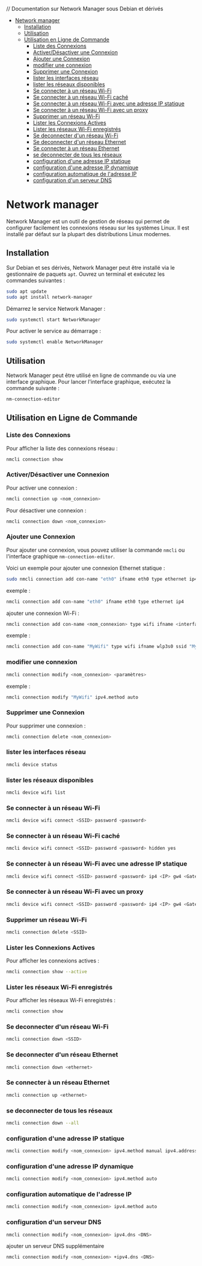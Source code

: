 // Documentation sur Network Manager sous Debian et dérivés

- [Network manager](#network-manager)
  - [Installation](#installation)
  - [Utilisation](#utilisation)
  - [Utilisation en Ligne de Commande](#utilisation-en-ligne-de-commande)
    - [Liste des Connexions](#liste-des-connexions)
    - [Activer/Désactiver une Connexion](#activerdésactiver-une-connexion)
    - [Ajouter une Connexion](#ajouter-une-connexion)
    - [modifier une connexion](#modifier-une-connexion)
    - [Supprimer une Connexion](#supprimer-une-connexion)
    - [lister les interfaces réseau](#lister-les-interfaces-réseau)
    - [lister les réseaux disponibles](#lister-les-réseaux-disponibles)
    - [Se connecter à un réseau Wi-Fi](#se-connecter-à-un-réseau-wi-fi)
    - [Se connecter à un réseau Wi-Fi caché](#se-connecter-à-un-réseau-wi-fi-caché)
    - [Se connecter à un réseau Wi-Fi avec une adresse IP statique](#se-connecter-à-un-réseau-wi-fi-avec-une-adresse-ip-statique)
    - [Se connecter à un réseau Wi-Fi avec un proxy](#se-connecter-à-un-réseau-wi-fi-avec-un-proxy)
    - [Supprimer un réseau Wi-Fi](#supprimer-un-réseau-wi-fi)
    - [Lister les Connexions Actives](#lister-les-connexions-actives)
    - [Lister les réseaux Wi-Fi enregistrés](#lister-les-réseaux-wi-fi-enregistrés)
    - [Se deconnecter d'un réseau Wi-Fi](#se-deconnecter-dun-réseau-wi-fi)
    - [Se deconnecter d'un réseau Ethernet](#se-deconnecter-dun-réseau-ethernet)
    - [Se connecter à un réseau Ethernet](#se-connecter-à-un-réseau-ethernet)
    - [se deconnecter de tous les réseaux](#se-deconnecter-de-tous-les-réseaux)
    - [configuration d'une adresse IP statique](#configuration-dune-adresse-ip-statique)
    - [configuration d'une adresse IP dynamique](#configuration-dune-adresse-ip-dynamique)
    - [configuration automatique de l'adresse IP](#configuration-automatique-de-ladresse-ip)
    - [configuration d'un serveur DNS](#configuration-dun-serveur-dns)


# Network manager

Network Manager est un outil de gestion de réseau qui permet de configurer facilement les connexions réseau sur les systèmes Linux. Il est installé par défaut sur la plupart des distributions Linux modernes.

## Installation

Sur Debian et ses dérivés, Network Manager peut être installé via le gestionnaire de paquets `apt`. Ouvrez un terminal et exécutez les commandes suivantes :

```bash
sudo apt update
sudo apt install network-manager
```

Démarrez le service Network Manager :

```bash
sudo systemctl start NetworkManager
```

Pour activer le service au démarrage :

```bash
sudo systemctl enable NetworkManager
```

## Utilisation

Network Manager peut être utilisé en ligne de commande ou via une interface graphique. Pour lancer l'interface graphique, exécutez la commande suivante :

```bash
nm-connection-editor
```

## Utilisation en Ligne de Commande


### Liste des Connexions

Pour afficher la liste des connexions réseau :

```bash
nmcli connection show
```

### Activer/Désactiver une Connexion

Pour activer une connexion :

```bash
nmcli connection up <nom_connexion>
```

Pour désactiver une connexion :

```bash
nmcli connection down <nom_connexion>
```

### Ajouter une Connexion

Pour ajouter une connexion, vous pouvez utiliser la commande `nmcli` ou l'interface graphique `nm-connection-editor`.

Voici un exemple pour ajouter une connexion Ethernet statique :

```bash
sudo nmcli connection add con-name "eth0" ifname eth0 type ethernet ip4
```

exemple :

```bash
nmcli connection add con-name "eth0" ifname eth0 type ethernet ip4  
```

ajouter une connexion Wi-Fi :

```bash
nmcli connection add con-name <nom_connexion> type wifi ifname <interface> ssid <SSID> password <password>
```

exemple :

```bash
nmcli connection add con-name "MyWifi" type wifi ifname wlp3s0 ssid "MyWifi" password "password"
```

### modifier une connexion

```bash
nmcli connection modify <nom_connexion> <paramètres>
```

exemple :

```bash
nmcli connection modify "MyWifi" ipv4.method auto
```



### Supprimer une Connexion

Pour supprimer une connexion :

```bash
nmcli connection delete <nom_connexion>
```

### lister les interfaces réseau

```bash
nmcli device status
```

### lister les réseaux disponibles

```bash
nmcli device wifi list
```

### Se connecter à un réseau Wi-Fi

```bash
nmcli device wifi connect <SSID> password <password>
```

### Se connecter à un réseau Wi-Fi caché

```bash
nmcli device wifi connect <SSID> password <password> hidden yes
```

### Se connecter à un réseau Wi-Fi avec une adresse IP statique

```bash
nmcli device wifi connect <SSID> password <password> ip4 <IP> gw4 <Gateway>
```

### Se connecter à un réseau Wi-Fi avec un proxy

```bash
nmcli device wifi connect <SSID> password <password> ip4 <IP> gw4 <Gateway> ipv4.dns <DNS> ipv4.method auto 802-1x.eap peap 802-1x.phase2-auth mschapv2 802-1x.identity <Identity> 802-1x.password <Password>
```

### Supprimer un réseau Wi-Fi

```bash
nmcli connection delete <SSID>
```

### Lister les Connexions Actives

Pour afficher les connexions actives :

```bash
nmcli connection show --active
```

### Lister les réseaux Wi-Fi enregistrés

Pour afficher les réseaux Wi-Fi enregistrés :

```bash
nmcli connection show
```

### Se deconnecter d'un réseau Wi-Fi

```bash
nmcli connection down <SSID>
```

### Se deconnecter d'un réseau Ethernet

```bash
nmcli connection down <ethernet>
```

### Se connecter à un réseau Ethernet

```bash
nmcli connection up <ethernet>
```

### se deconnecter de tous les réseaux

```bash
nmcli connection down --all
```

### configuration d'une adresse IP statique

```bash
nmcli connection modify <nom_connexion> ipv4.method manual ipv4.address <IP> ipv4.gateway <Gateway> ipv4.dns <DNS>
```

### configuration d'une adresse IP dynamique

```bash
nmcli connection modify <nom_connexion> ipv4.method auto
```

### configuration automatique de l'adresse IP

```bash
nmcli connection modify <nom_connexion> ipv4.method auto
```

### configuration d'un serveur DNS

```bash
nmcli connection modify <nom_connexion> ipv4.dns <DNS>
```

ajouter un serveur DNS supplémentaire

```bash
nmcli connection modify <nom_connexion> +ipv4.dns <DNS>
```



